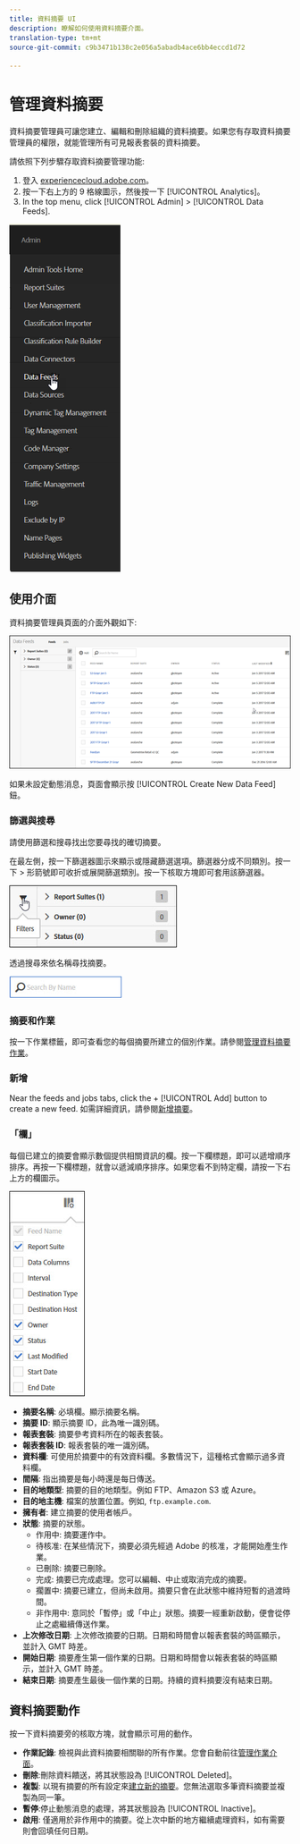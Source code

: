 ```yaml
---
title: 資料摘要 UI
description: 瞭解如何使用資料摘要介面。
translation-type: tm+mt
source-git-commit: c9b3471b138c2e056a5abadb4ace6bb4eccd1d72

---
```



# 管理資料摘要

資料摘要管理員可讓您建立、編輯和刪除組織的資料摘要。如果您有存取資料摘要管理員的權限，就能管理所有可見報表套裝的資料摘要。

請依照下列步驟存取資料摘要管理功能:

1. 登入 [experiencecloud.adobe.com](https://experiencecloud.adobe.com)。
2. 按一下右上方的 9 格線圖示，然後按一下 [!UICONTROL Analytics]。
3. In the top menu, click [!UICONTROL Admin] > [!UICONTROL Data Feeds].

![資料摘要功能表](assets/AdminMenu.png)

## 使用介面

資料摘要管理員頁面的介面外觀如下:

![資料摘要](assets/feeds.png)

如果未設定動態消息，頁面會顯示按 [!UICONTROL Create New Data Feed] 鈕。

### 篩選與搜尋

請使用篩選和搜尋找出您要尋找的確切摘要。

在最左側，按一下篩選器圖示來顯示或隱藏篩選選項。篩選器分成不同類別。按一下 > 形箭號即可收折或展開篩選類別。按一下核取方塊即可套用該篩選器。

![篩選](assets/filters.jpg)

透過搜尋來依名稱尋找摘要。

![搜尋](assets/search.jpg)

### 摘要和作業

按一下作業標籤，即可查看您的每個摘要所建立的個別作業。請參閱[管理資料摘要作業](df-manage-jobs.md)。

### 新增

Near the feeds and jobs tabs, click the + [!UICONTROL Add] button to create a new feed. 如需詳細資訊，請參閱[新增摘要](create-feed.md)。

### 「欄」

每個已建立的摘要會顯示數個提供相關資訊的欄。按一下欄標題，即可以遞增順序排序。再按一下欄標題，就會以遞減順序排序。如果您看不到特定欄，請按一下右上方的欄圖示。

![欄圖示](assets/cols.jpg)

* **摘要名稱**: 必填欄。顯示摘要名稱。
* **摘要 ID**: 顯示摘要 ID，此為唯一識別碼。
* **報表套裝**: 摘要參考資料所在的報表套裝。
* **報表套裝 ID**: 報表套裝的唯一識別碼。
* **資料欄**: 可使用於摘要中的有效資料欄。多數情況下，這種格式會顯示過多資料欄。
* **間隔**: 指出摘要是每小時還是每日傳送。
* **目的地類型**: 摘要的目的地類型。例如 FTP、Amazon S3 或 Azure。
* **目的地主機**: 檔案的放置位置。例如, `ftp.example.com`.
* **擁有者**: 建立摘要的使用者帳戶。
* **狀態**: 摘要的狀態。
   * 作用中: 摘要運作中。
   * 待核准: 在某些情況下，摘要必須先經過 Adobe 的核准，才能開始產生作業。
   * 已刪除: 摘要已刪除。
   * 完成: 摘要已完成處理。您可以編輯、中止或取消完成的摘要。
   * 擱置中: 摘要已建立，但尚未啟用。摘要只會在此狀態中維持短暫的過渡時間。
   * 非作用中: 意同於「暫停」或「中止」狀態。摘要一經重新啟動，便會從停止之處繼續傳送作業。
* **上次修改日期**: 上次修改摘要的日期。日期和時間會以報表套裝的時區顯示，並計入 GMT 時差。
* **開始日期**: 摘要產生第一個作業的日期。日期和時間會以報表套裝的時區顯示，並計入 GMT 時差。
* **結束日期**: 摘要產生最後一個作業的日期。持續的資料摘要沒有結束日期。

## 資料摘要動作

按一下資料摘要旁的核取方塊，就會顯示可用的動作。

* **作業記錄**: 檢視與此資料摘要相關聯的所有作業。您會自動前往[管理作業介面](df-manage-jobs.md)。
* **刪除**:刪除資料饋送，將其狀態設為 [!UICONTROL Deleted]。
* **複製**: 以現有摘要的所有設定來[建立新的摘要](create-feed.md)。您無法選取多筆資料摘要並複製為同一筆。
* **暫停**:停止動態消息的處理，將其狀態設為 [!UICONTROL Inactive]。
* **啟用**: 僅適用於非作用中的摘要。從上次中斷的地方繼續處理資料，如有需要則會回填任何日期。
